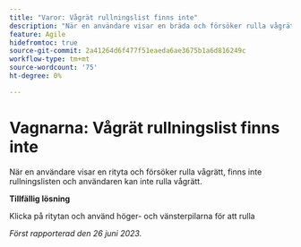 ```yaml
---
title: "Varor: Vågrät rullningslist finns inte"
description: "När en användare visar en bräda och försöker rulla vågrätt, finns inte rullningslisten och användaren kan inte rulla vågrätt."
feature: Agile
hidefromtoc: true
source-git-commit: 2a41264d6f477f51eaeda6ae3675b1a6d816249c
workflow-type: tm+mt
source-wordcount: '75'
ht-degree: 0%

---
```



# Vagnarna: Vågrät rullningslist finns inte

När en användare visar en rityta och försöker rulla vågrätt, finns inte rullningslisten och användaren kan inte rulla vågrätt.

**Tillfällig lösning**

Klicka på ritytan och använd höger- och vänsterpilarna för att rulla

_Först rapporterad den 26 juni 2023._

